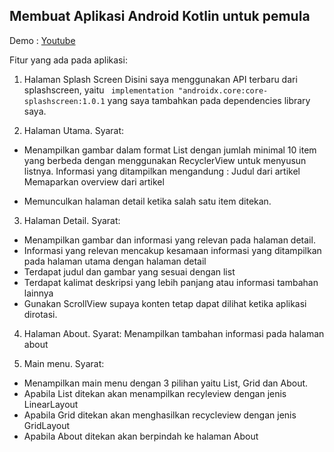 ## Membuat Aplikasi Android Kotlin untuk pemula

Demo :
[Youtube](https://www.youtube.com/embed/nuJRXtnCAn4?t=8)

Fitur yang ada pada aplikasi:

1. Halaman Splash Screen
  Disini saya menggunakan API terbaru dari splashscreen, yaitu `
    implementation "androidx.core:core-splashscreen:1.0.1` yang saya tambahkan pada dependencies library saya.

2. Halaman Utama.
Syarat:
- Menampilkan gambar dalam format List dengan jumlah minimal 10 item yang berbeda dengan menggunakan RecyclerView untuk menyusun listnya. Informasi yang ditampilkan mengandung :
	Judul dari artikel
	Memaparkan overview dari artikel

- Memunculkan halaman detail ketika salah satu item ditekan. 

3. Halaman Detail.
Syarat:
- Menampilkan gambar dan informasi yang relevan pada halaman detail. 
- Informasi yang relevan mencakup kesamaan informasi yang ditampilkan pada halaman utama dengan halaman detail
- Terdapat judul dan gambar yang sesuai dengan list
- Terdapat kalimat deskripsi yang lebih panjang atau informasi tambahan lainnya
- Gunakan ScrollView supaya konten tetap dapat dilihat ketika aplikasi dirotasi.

4. Halaman About.
Syarat:
Menampilkan tambahan informasi pada halaman about

5. Main menu. Syarat:
- Menampilkan main menu dengan 3 pilihan yaitu List, Grid dan About.
- Apabila List ditekan akan menampilkan recyleview dengan jenis LinearLayout
- Apabila Grid ditekan akan menghasilkan recycleview dengan jenis GridLayout
- Apabila About ditekan akan berpindah ke halaman About
